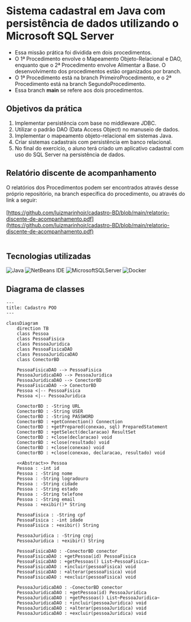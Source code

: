 # Sistema cadastral em Java com persistência de dados utilizando o Microsoft SQL Server

- Essa missão prática foi dividida em dois procedimentos. 
- O 1ª Procedimento envolve o Mapeamento Objeto-Relacional e DAO, enquanto que o 2ª Procedimento envolve Alimentar a Base. O desenvolvimento dos procedimentos estão organizados por branch. 
- O 1ª Procedimento está na branch PrimeiroProcedimento, e o 2ª Procedimento está na branch SegundoProcedimento.
- Essa branch **main** se refere aos dois procedimentos.

## Objetivos da prática
1. Implementar persistência com base no middleware JDBC.
2. Utilizar o padrão DAO (Data Access Object) no manuseio de dados.
3. Implementar o mapeamento objeto-relacional em sistemas Java.
4. Criar sistemas cadastrais com persistência em banco relacional.
5. No final do exercício, o aluno terá criado um aplicativo cadastral com uso do SQL Server na persistência de dados.

## Relatório discente de acompanhamento

O relatórios dos Procedimentos podem ser encontrados através desse próprio repositório, na branch específica do procedimento, ou através do link a seguir:
<br><br>
[https://github.com/luizmarinhojr/cadastro-BD/blob/main/relatorio-discente-de-acompanhamento.pdf](https://github.com/luizmarinhojr/cadastro-BD/blob/main/relatorio-discente-de-acompanhamento.pdf)
<br><br>

## Tecnologias utilizadas
![Java](https://img.shields.io/badge/java-%23ED8B00.svg?style=for-the-badge&logo=openjdk&logoColor=white)
![NetBeans IDE](https://img.shields.io/badge/NetBeansIDE-1B6AC6.svg?style=for-the-badge&logo=apache-netbeans-ide&logoColor=white)
![MicrosoftSQLServer](https://img.shields.io/badge/Microsoft%20SQL%20Server-CC2927?style=for-the-badge&logo=microsoft%20sql%20server&logoColor=white)
![Docker](https://img.shields.io/badge/docker-%230db7ed.svg?style=for-the-badge&logo=docker&logoColor=white)

## Diagrama de classes
```mermaid
---
title: Cadastro POO
---

classDiagram
    direction TB
    class Pessoa
    class PessoaFisica
    class PessoaJuridica
    class PessoaFisicaDAO
    class PessoaJuridicaDAO
    class ConectorBD
    
    PessoaFisicaDAO --> PessoaFisica
    PessoaJuridicaDAO --> PessoaJuridica
    PessoaJuridicaDAO --> ConectorBD
    PessoaFisicaDAO --> ConectorBD
    Pessoa <|-- PessoaFisica
    Pessoa <|-- PessoaJuridica

    ConectorBD : -String URL
    ConectorBD : -String USER
    ConectorBD : -String PASSWORD
    ConectorBD : +getConnection() Connection
    ConectorBD : +getPrepared(conexao, sql) PreparedStatement
    ConectorBD : +getSelect(declaracao) ResultSet
    ConectorBD : +close(declaracao) void
    ConectorBD : +close(resultado) void
    ConectorBD : +close(conexao) void
    ConectorBD : +close(conexao, declaracao, resultado) void
    
    <<Abstract>> Pessoa
    Pessoa : -int id
    Pessoa : -String nome
    Pessoa : -String logradouro
    Pessoa : -String cidade
    Pessoa : -String estado
    Pessoa : -String telefone
    Pessoa : -String email
    Pessoa : +exibir()* String
    
    PessoaFisica : -String cpf
    PessoaFisica : -int idade
    PessoaFisica : +exibir() String
    
    PessoaJuridica : -String cnpj
    PessoaJuridica : +exibir() String
    
    PessoaFisicaDAO : -ConectorBD conector
    PessoaFisicaDAO : +getPessoa(id) PessoaFisica
    PessoaFisicaDAO : +getPessoas() List~PessoaFisica~
    PessoaFisicaDAO : +incluir(pessoaFisica) void
    PessoaFisicaDAO : +alterar(pessoaFisica) void
    PessoaFisicaDAO : +excluir(pessoaFisica) void
    
    PessoaJuridicaDAO : -ConectorBD conector
    PessoaJuridicaDAO : +getPessoa(id) PessoaJuridica
    PessoaJuridicaDAO : +getPessoas() List~PessoaJuridica~
    PessoaJuridicaDAO : +incluir(pessoaJuridica) void
    PessoaJuridicaDAO : +alterar(pessoaJuridica) void
    PessoaJuridicaDAO : +excluir(pessoaJuridica) void
```
<br>
<br>

